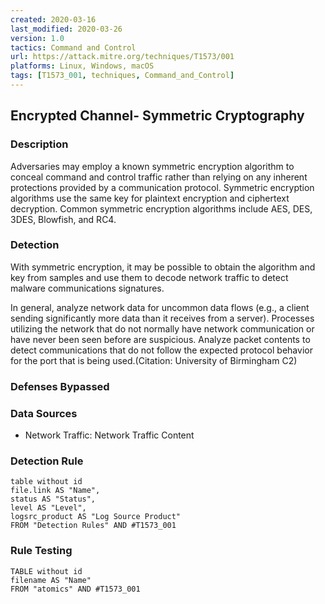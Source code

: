 ```yaml
---
created: 2020-03-16
last_modified: 2020-03-26
version: 1.0
tactics: Command and Control
url: https://attack.mitre.org/techniques/T1573/001
platforms: Linux, Windows, macOS
tags: [T1573_001, techniques, Command_and_Control]
---
```


## Encrypted Channel- Symmetric Cryptography

### Description

Adversaries may employ a known symmetric encryption algorithm to conceal command and control traffic rather than relying on any inherent protections provided by a communication protocol. Symmetric encryption algorithms use the same key for plaintext encryption and ciphertext decryption. Common symmetric encryption algorithms include AES, DES, 3DES, Blowfish, and RC4.

### Detection

With symmetric encryption, it may be possible to obtain the algorithm and key from samples and use them to decode network traffic to detect malware communications signatures.

In general, analyze network data for uncommon data flows (e.g., a client sending significantly more data than it receives from a server). Processes utilizing the network that do not normally have network communication or have never been seen before are suspicious. Analyze packet contents to detect communications that do not follow the expected protocol behavior for the port that is being used.(Citation: University of Birmingham C2)

### Defenses Bypassed



### Data Sources

  - Network Traffic: Network Traffic Content
### Detection Rule

```dataview
table without id
file.link AS "Name",
status AS "Status",
level AS "Level",
logsrc_product AS "Log Source Product"
FROM "Detection Rules" AND #T1573_001
```

### Rule Testing

```dataview
TABLE without id
filename AS "Name"
FROM "atomics" AND #T1573_001
```
